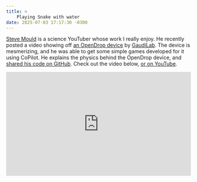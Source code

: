 ```yaml
---
title: >
    Playing Snake with water
date: 2025-07-03 17:17:30 -0300
---
```


[Steve Mould](https://www.youtube.com/@SteveMould) is a science YouTuber whose work I really enjoy. He recently posted a video showing off [an OpenDrop device](https://gaudishop.ch/index.php/product-category/opendrop/) by [GaudiLab](https://www.gaudi.ch/GaudiLabs/?page_id=2). The device is mesmerizing, and he was able to get some simple games developed for it using CoPilot. He explains the physics behind the OpenDrop device, and [shared his code on GitHub](https://github.com/steventhebrave/opendrop-code). Check out the video below, [or on YouTube](https://www.youtube.com/watch?v=rf-efIZI_Dg).

<div style="position: relative; width: 100%; height: 0; padding-bottom: 56.25%; margin-bottom: 1em;"><iframe width="100%" style="position: absolute; top: 0; left: 0; width: 100%; height: 100%;" src="https://www.youtube.com/embed/rf-efIZI_Dg?si=p3018qQW1xQ_U_hs" title="Playing Snake with water - YouTube Player" frameborder="0" allow="accelerometer; autoplay; clipboard-write; encrypted-media; gyroscope; picture-in-picture; web-share" referrerpolicy="strict-origin-when-cross-origin" allowfullscreen></iframe></div>
